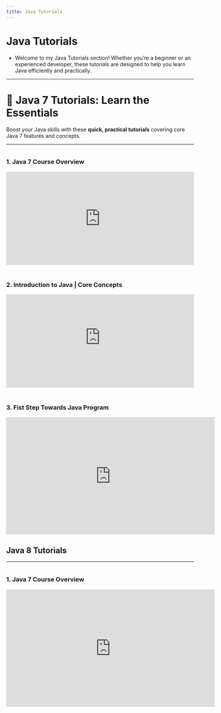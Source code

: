 ```yaml
---
title: Java Tutorials
---
```


# Java Tutorials

- Welcome to my Java Tutorials section! Whether you’re a beginner or an experienced developer, these tutorials are designed to help you learn Java efficiently and practically.
---

# 🚀 Java 7 Tutorials: Learn the Essentials

Boost your Java skills with these **quick, practical tutorials** covering core Java 7 features and concepts.

---

<div style="display: flex; gap: 20px; flex-wrap: wrap;">

  <div style="flex: 1; min-width: 300px;">
    <h3>1. Java 7 Course Overview</h3>
    <iframe width="100%" height="250" src="https://www.youtube.com/embed/rCfuYjpV42s?si=M418qZxyMJJeUV4_" 
      title="YouTube video player" frameborder="0" allow="accelerometer; autoplay; clipboard-write; encrypted-media; gyroscope; picture-in-picture; web-share" 
      referrerpolicy="strict-origin-when-cross-origin" allowfullscreen></iframe>
  </div>

  <div style="flex: 1; min-width: 300px;">
    <h3>2. Introduction to Java | Core Concepts</h3>
    <iframe width="100%" height="250" src="https://www.youtube-nocookie.com/embed/fqSknFfWVJk?si=DzDCYhwPOnc0WksG" 
      title="YouTube video player" frameborder="0" allow="accelerometer; autoplay; clipboard-write; encrypted-media; gyroscope; picture-in-picture; web-share" 
      referrerpolicy="strict-origin-when-cross-origin" allowfullscreen></iframe>
  </div>

  <div style="flex: 1; min-width: 300px;">
    <h3>3. Fist Step Towards Java Program</h3>
    <iframe width="560" height="315" src="https://www.youtube-nocookie.com/embed/oAEcUft7SsM?si=msbw9dXH5syVcKrA" title="YouTube video player" frameborder="0" allow="accelerometer; autoplay; clipboard-write; encrypted-media; gyroscope; picture-in-picture; web-share" referrerpolicy="strict-origin-when-cross-origin" allowfullscreen></iframe>
  </div>

</div>


## Java 8 Tutorials
---
<div style="display: flex; gap: 20px; flex-wrap: wrap;">

  <div style="flex: 1; min-width: 300px;">
    <h3>1. Java 7 Course Overview</h3>
    <iframe width="560" height="315" src="https://www.youtube.com/embed/LH_7l0zZjZI?si=usVitowmD1bDTIIz" title="YouTube video player" frameborder="0" allow="accelerometer; autoplay; clipboard-write; encrypted-media; gyroscope; picture-in-picture; web-share" referrerpolicy="strict-origin-when-cross-origin" allowfullscreen></iframe>
  </div>
</div>
